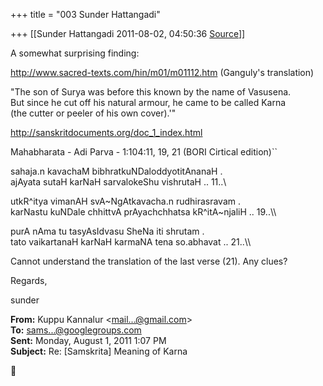 +++
title = "003 Sunder Hattangadi"

+++
[[Sunder Hattangadi	2011-08-02, 04:50:36 [Source](https://groups.google.com/g/samskrita/c/Yh5N4seHOsM)]]



A somewhat surprising finding:



<http://www.sacred-texts.com/hin/m01/m01112.htm> (Ganguly's translation)



"The son of Surya was before this known by the name of Vasusena.  
But since he cut off his natural armour, he came to be called Karna  
(the cutter or peeler of his own cover).'"





<http://sanskritdocuments.org/doc_1_index.html>

Mahabharata - Adi Parva - 1:104:11, 19, 21 (BORI Cirtical edition)``



sahaja.n kavachaM bibhratkuNDaloddyotitAnanaH .  
ajAyata sutaH karNaH sarvalokeShu vishrutaH .. 11..\\



utkR^itya vimanAH svA\~NgAtkavacha.n rudhirasravam .  
karNastu kuNDale chhittvA prAyachchhatsa kR^itA\~njaliH .. 19..\\\\



purA nAma tu tasyAsIdvasu SheNa iti shrutam .  
tato vaikartanaH karNaH karmaNA tena so.abhavat .. 21..\\\\



 Cannot understand the translation of the last verse (21). Any clues?





Regards,



sunder



  

**From:** Kuppu Kannalur \<[mail...@gmail.com]()\>  
**To:** [sams...@googlegroups.com]()  
**Sent:** Monday, August 1, 2011 1:07 PM  
**Subject:** Re: \[Samskrita\] Meaning of Karna  
  



